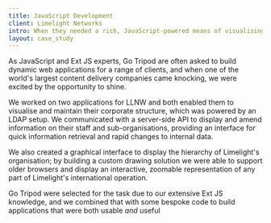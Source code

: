 ```yaml
---
title: JavaScript Development
client: Limelight Networks
intro: When they needed a rich, JavaScript-powered means of visualising their organisation, Limelight Networks came to us.
layout: case_study
---
```


As JavaScript and Ext JS experts, Go Tripod are often asked to build dynamic web applications for a range of clients, and when one of the world's largest content delivery companies came knocking, we were excited by the opportunity to shine.

We worked on two applications for LLNW and both enabled them to visualise and maintain their corporate structure, which was powered by an LDAP setup. We communicated with a server-side API to display and amend information on their staff and sub-organisations, providing an interface for quick information retrieval and rapid changes to internal data.

We also created a graphical interface to display the hierarchy of Limelight's organisation; by building a custom drawing solution we were able to support older browsers and display an interactive, zoomable representation of any part of Limelight's international operation.

Go Tripod were selected for the task due to our extensive Ext JS knowledge, and we combined that with some bespoke code to build applications that were both usable *and* useful
